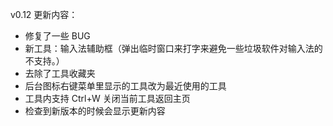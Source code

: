 ﻿v0.12 更新内容：

- 修复了一些 BUG
- 新工具：输入法辅助框（弹出临时窗口来打字来避免一些垃圾软件对输入法的不支持。）
- 去除了工具收藏夹
- 后台图标右键菜单里显示的工具改为最近使用的工具
- 工具内支持 Ctrl+W 关闭当前工具返回主页
- 检查到新版本的时候会显示更新内容
